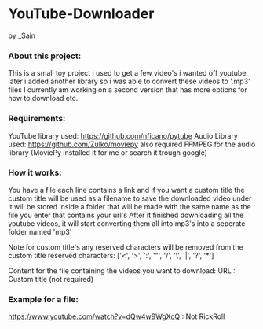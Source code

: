 # YouTube-Downloader
by _Sain

### About this project:
This is a small toy project i used to get a few video's i wanted off youtube.
later i added another library so i was able to convert these videos to '.mp3' files
I currently am working on a second version that has more options for how to download etc.

### Requirements:
YouTube library used: https://github.com/nficano/pytube
Audio Library used: https://github.com/Zulko/moviepy
also required FFMPEG for the audio library (MoviePy installed it for me or search it trough google)

### How it works:
You have a file each line contains a link and if you want a custom title
the custom title will be used as a filename to save the downloaded video under
it will be stored inside a folder that will be made with the same name
as the file you enter that contains your url's
After it finished downloading all the youtube videos,
it will start converting them all into mp3's into a seperate folder named 'mp3'

Note for custom title's 
any reserved characters will be removed from the custom title
reserved characters: ['<', '>', ':', '"', '/', '\\', '|', '?', '*']

Content for the file containing the videos you want to download:
URL : Custom title (not required)

### Example for a file:
https://www.youtube.com/watch?v=dQw4w9WgXcQ : Not RickRoll

